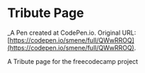 # Tribute Page
 _A Pen created at CodePen.io. Original URL: [https://codepen.io/smene/full/QWwRROQ](https://codepen.io/smene/full/QWwRROQ).

 A Tribute page for the freecodecamp project
